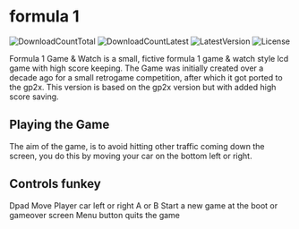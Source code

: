 # formula 1
![DownloadCountTotal](https://img.shields.io/github/downloads/joyrider3774/formula1_funkey/total?label=total%20downloads&style=plastic) ![DownloadCountLatest](https://img.shields.io/github/downloads/joyrider3774/formula1_funkey/latest/total?style=plastic) ![LatestVersion](https://img.shields.io/github/v/tag/joyrider3774/formula1_funkey?label=Latest%20version&style=plastic) ![License](https://img.shields.io/github/license/joyrider3774/formula1_funkey?style=plastic)

Formula 1 Game & Watch is a small, fictive formula 1 game & watch style lcd game with high score keeping. The Game was initially created over a decade ago for a small retrogame competition, after which it got ported to the gp2x. This version is based on the gp2x version but with added high score saving.

## Playing the Game
The aim of the game, is to avoid hitting other traffic coming down the screen, you do this by moving your car on the bottom left or right. 

## Controls funkey
Dpad Move Player car left or right
A or B Start a new game at the boot or gameover screen
Menu button quits the game

